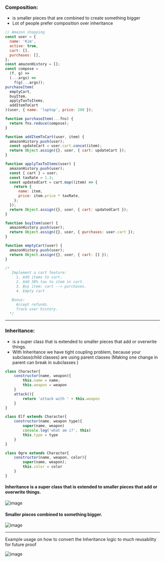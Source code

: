 ### Composition:

- is smaller pieces that are combined to create something bigger
- Lot of people prefer composition over inheritance

```js
// Amazon shopping
const user = {
  name: 'Kim',
  active: true,
  cart: [],
  purchases: [],
};
const amazonHistory = [];
const compose =
  (f, g) =>
  (...args) =>
    f(g(...args));
purchaseItem(
  emptyCart,
  buyItem,
  applyTaxToItems,
  addItemToCart
)(user, { name: 'laptop', price: 200 });

function purchaseItem(...fns) {
  return fns.reduce(compose);
}

function addItemToCart(user, item) {
  amazonHistory.push(user);
  const updateCart = user.cart.concat(item);
  return Object.assign({}, user, { cart: updateCart });
}

function applyTaxToItems(user) {
  amazonHistory.push(user);
  const { cart } = user;
  const taxRate = 1.3;
  const updatedCart = cart.map((item) => {
    return {
      name: item,
      price: item.price * taxRate,
    };
  });
  return Object.assign({}, user, { cart: updatedCart });
}

function buyItem(user) {
  amazonHistory.push(user);
  return Object.assign({}, user, { purchases: user.cart });
}

function emptyCart(user) {
  amazonHistory.push(user);
  return Object.assign({}, user, { cart: [] });
}

/*
   Implement a cart feature:
     1. Add items to cart.
     2. Add 30% tax to item in cart.
     3. Buy item: cart --> purchases.
     4. Empty cart

   Bonus:
     Accept refunds.
     Track user history.
  */
```

----


### Inheritance:

- is a super class that is extended to smaller pieces that add or overwrite things.
- With Inheritance we have tight coupling problem, because your subclass(child classes) are using parent classes (Making one change in parent can break in subclasses )

```js
class Character{
    constructor(name, weapon){
        this.name = name;
        this.weapon = weapon
    }
    attack(){
        return 'attack with ' + this.weapon
    }
}

class Elf extends Character{
    constructor(name, weapon type){
        super(name, weapon)
        console.log('what am i?', this)
        this.type = type
    }
}

class Ogre extends Character{
    constructor(name, weapon, color){
        super(name, weapon);
        this.color = color
    }
}

````


#### Inheritance is a super class that is extended to smaller pieces that add or overwrite things.
![image](https://github.com/saiteja-gatadi1996/interview_prep/assets/42731246/ff817528-1a70-4bf1-84b0-2d1a46fa061a)

#### Smaller pieces combined to something bigger.
![image](https://github.com/saiteja-gatadi1996/interview_prep/assets/42731246/b1d55e65-9c15-4354-8cda-31a6adf8907b)

-----

Example usage on how to convert the Inheritance logic to much reusability for future proof

![image](https://github.com/saiteja-gatadi1996/interview_prep/assets/42731246/458009e5-278d-4382-a714-9e1ff7082f2a)
